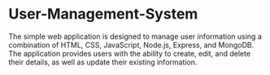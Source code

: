 # User-Management-System
The simple web application is designed to manage user information using a combination of HTML, CSS, JavaScript, Node.js, Express, and MongoDB. The application provides users with the ability to create, edit, and delete their details, as well as update their existing information.
